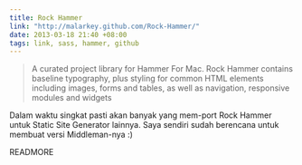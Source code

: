 ```yaml
---
title: Rock Hammer
link: "http://malarkey.github.com/Rock-Hammer/"
date: 2013-03-18 21:40 +08:00
tags: link, sass, hammer, github
---
```


> A curated project library for Hammer For Mac. Rock Hammer contains baseline typography, plus styling for common HTML elements including images, forms and tables, as well as navigation, responsive modules and widgets

Dalam waktu singkat pasti akan banyak yang mem-port Rock Hammer untuk Static Site
Generator lainnya. Saya sendiri sudah berencana untuk membuat versi
Middleman-nya :)

READMORE
